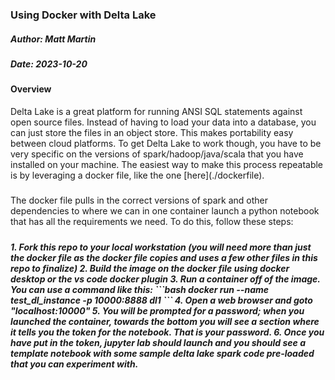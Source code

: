 ### Using Docker with Delta Lake

<h5>Author: Matt Martin</h5>
<h5>Date: 2023-10-20</h5>

<h4>Overview</h4>
Delta Lake is a great platform for running ANSI SQL statements against open source files. Instead of having to load your data into a database, you can just store the files in an object store. This makes portability easy between cloud platforms. To get Delta Lake to work though, you have to be very specific on the versions of spark/hadoop/java/scala that you have installed on your machine. The easiest way to make this process repeatable is by leveraging a docker file, like the one [here](./dockerfile).
<h5></h5>
The docker file pulls in the correct versions of spark and other dependencies to where we can in one container launch a python notebook that has all the requirements we need. To do this, follow these steps:
<h5><h5>
1. Fork this repo to your local workstation (you will need more than just the docker file as the docker file copies and uses a few other files in this repo to finalize)
2. Build the image on the docker file using docker desktop or the vs code docker plugin
3. Run a container off of the image. You can use a command like this:
```bash
docker run --name test_dl_instance -p 10000:8888 dl1
```
4. Open a web browser and goto "localhost:10000"
5. You will be prompted for a password; when you launched the container, towards the bottom you will see a section where it tells you the token for the notebook. That is your password.
6. Once you have put in the token, jupyter lab should launch and you should see a template notebook with some sample delta lake spark code pre-loaded that you can experiment with.